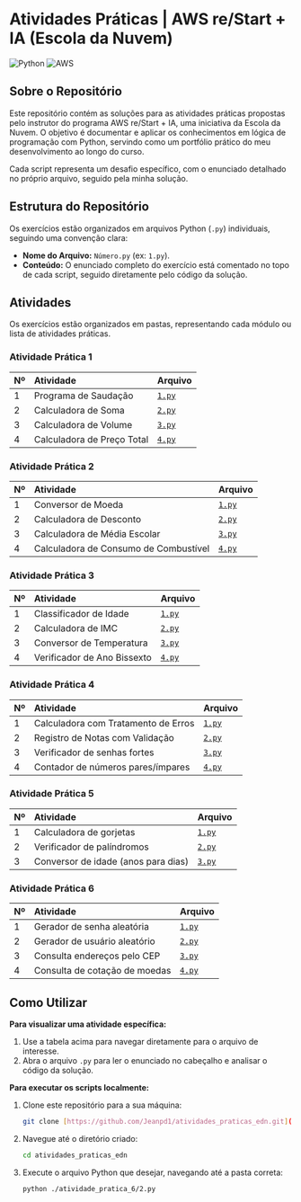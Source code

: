 # Atividades Práticas | AWS re/Start + IA (Escola da Nuvem)

![Python](https://img.shields.io/badge/Python-3776AB?style=for-the-badge&logo=python&logoColor=white)
![AWS](https://img.shields.io/badge/AWS-232F3E?style=for-the-badge&logo=amazon-aws&logoColor=white)

## Sobre o Repositório

Este repositório contém as soluções para as atividades práticas propostas pelo instrutor do programa AWS re/Start + IA, uma iniciativa da Escola da Nuvem. O objetivo é documentar e aplicar os conhecimentos em lógica de programação com Python, servindo como um portfólio prático do meu desenvolvimento ao longo do curso.

Cada script representa um desafio específico, com o enunciado detalhado no próprio arquivo, seguido pela minha solução.

## Estrutura do Repositório

Os exercícios estão organizados em arquivos Python (`.py`) individuais, seguindo uma convenção clara:

* **Nome do Arquivo:** `Número.py` (ex: `1.py`).
* **Conteúdo:** O enunciado completo do exercício está comentado no topo de cada script, seguido diretamente pelo código da solução.

## Atividades

Os exercícios estão organizados em pastas, representando cada módulo ou lista de atividades práticas.

### Atividade Prática 1

| Nº   | Atividade                  | Arquivo                                    |
| :--- | :------------------------- | :----------------------------------------- |
| 1    | Programa de Saudação       | [`1.py`](./atividade_pratica_1/1.py)       |
| 2    | Calculadora de Soma        | [`2.py`](./atividade_pratica_1/2.py)       |
| 3    | Calculadora de Volume      | [`3.py`](./atividade_pratica_1/3.py)       |
| 4    | Calculadora de Preço Total | [`4.py`](./atividade_pratica_1/4.py)       |

### Atividade Prática 2

| Nº   | Atividade                         | Arquivo                                    |
| :--- | :-------------------------------- | :----------------------------------------- |
| 1    | Conversor de Moeda                | [`1.py`](./atividade_pratica_2/1.py)       |
| 2    | Calculadora de Desconto           | [`2.py`](./atividade_pratica_2/2.py)       |
| 3    | Calculadora de Média Escolar      | [`3.py`](./atividade_pratica_2/3.py)       |
| 4    | Calculadora de Consumo de Combustível | [`4.py`](./atividade_pratica_2/4.py) |

### Atividade Prática 3

| Nº   | Atividade                            | Arquivo                                    |
| :--- | :----------------------------------- | :----------------------------------------- |
| 1    | Classificador de Idade               | [`1.py`](./atividade_pratica_3/1.py)       |
| 2    | Calculadora de IMC                   | [`2.py`](./atividade_pratica_3/2.py)       |
| 3    | Conversor de Temperatura             | [`3.py`](./atividade_pratica_3/3.py)       |
| 4    | Verificador de Ano Bissexto          | [`4.py`](./atividade_pratica_3/4.py)       |

### Atividade Prática 4

| Nº   | Atividade                           | Arquivo                                    |
| :--- | :---------------------------------- | :----------------------------------------- |
| 1    | Calculadora com Tratamento de Erros | [`1.py`](./atividade_pratica_4/1.py)       |
| 2    | Registro de Notas com Validação     | [`2.py`](./atividade_pratica_4/2.py)       |
| 3    | Verificador de senhas fortes        | [`3.py`](./atividade_pratica_4/3.py)       |
| 4    | Contador de números pares/ímpares   | [`4.py`](./atividade_pratica_4/4.py)       |

### Atividade Prática 5

| Nº   | Atividade                                    | Arquivo                                    |
| :--- | :------------------------------------------- | :----------------------------------------- |
| 1    | Calculadora de gorjetas                      | [`1.py`](./atividade_pratica_5/1.py)       |
| 2    | Verificador de palíndromos                   | [`2.py`](./atividade_pratica_5/2.py)       |
| 3    | Conversor de idade (anos para dias)          | [`3.py`](./atividade_pratica_5/3.py)       |

### Atividade Prática 6

| Nº   | Atividade                                     | Arquivo                                    |
| :--- | :-------------------------------------------- | :----------------------------------------- |
| 1    | Gerador de senha aleatória                    | [`1.py`](./atividade_pratica_6/1.py)       |
| 2    | Gerador de usuário aleatório                  | [`2.py`](./atividade_pratica_6/2.py)       |
| 3    | Consulta endereços pelo CEP                   | [`3.py`](./atividade_pratica_6/3.py)       |
| 4    | Consulta de cotação de moedas                 | [`4.py`](./atividade_pratica_6/4.py)       |


## Como Utilizar

**Para visualizar uma atividade específica:**
1.  Use a tabela acima para navegar diretamente para o arquivo de interesse.
2.  Abra o arquivo `.py` para ler o enunciado no cabeçalho e analisar o código da solução.

**Para executar os scripts localmente:**
1.  Clone este repositório para a sua máquina:
    ```bash
    git clone [https://github.com/Jeanpd1/atividades_praticas_edn.git](https://github.com/Jeanpd1/atividades_praticas_edn.git)
    ```
2.  Navegue até o diretório criado:
    ```bash
    cd atividades_praticas_edn
    ```
3.  Execute o arquivo Python que desejar, navegando até a pasta correta:
    ```bash
    python ./atividade_pratica_6/2.py
    ```

